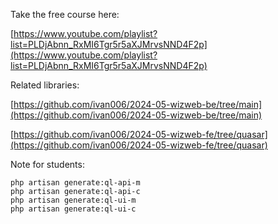 Take the free course here:

[https://www.youtube.com/playlist?list=PLDjAbnn_RxMI6Tgr5r5aXJMrvsNND4F2p](https://www.youtube.com/playlist?list=PLDjAbnn_RxMI6Tgr5r5aXJMrvsNND4F2p)


Related libraries:

[https://github.com/ivan006/2024-05-wizweb-be/tree/main](https://github.com/ivan006/2024-05-wizweb-be/tree/main)

[https://github.com/ivan006/2024-05-wizweb-fe/tree/quasar](https://github.com/ivan006/2024-05-wizweb-fe/tree/quasar)

Note for students:

```
php artisan generate:ql-api-m
php artisan generate:ql-api-c
php artisan generate:ql-ui-m
php artisan generate:ql-ui-c
```
